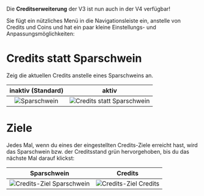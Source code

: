 Die **Creditserweiterung** der V3 ist nun auch in der V4 verfügbar!

Sie fügt ein nützliches Menü in die Navigationsleiste ein, anstelle von Credits und Coins und hat ein paar kleine Einstellungs- und Anpassungsmöglichkeiten:

# Credits statt Sparschwein
Zeig die aktuellen Credits anstelle eines Sparschweins an.

|     **inaktiv** (Standard)     |                   **aktiv**                    |
| :----------------------------: | :--------------------------------------------: |
| ![Sparschwein](piggy-mode.png) | ![Credits statt Sparschwein](credits-mode.png) |

# Ziele
Jedes Mal, wenn du eines der eingestellten Credits-Ziele erreicht hast, wird das Sparschwein bzw. der Creditsstand grün hervorgehoben, bis du das nächste Mal darauf klickst:

|                    Sparschwein                    |                     Credits                     |
| :-----------------------------------------------: | :---------------------------------------------: |
| ![Credits-Ziel Sparschwein](alert-piggy-mode.png) | ![Credits-Ziel Credits](alert-credits-mode.png) |

